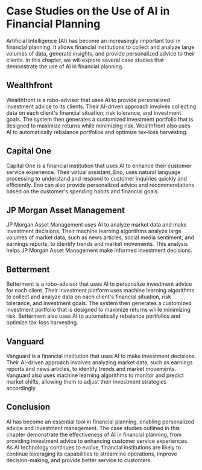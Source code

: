 Case Studies on the Use of AI in Financial Planning
==================================================================================================

Artificial Intelligence (AI) has become an increasingly important tool in financial planning. It allows financial institutions to collect and analyze large volumes of data, generate insights, and provide personalized advice to their clients. In this chapter, we will explore several case studies that demonstrate the use of AI in financial planning.

Wealthfront
-----------

Wealthfront is a robo-advisor that uses AI to provide personalized investment advice to its clients. Their AI-driven approach involves collecting data on each client's financial situation, risk tolerance, and investment goals. The system then generates a customized investment portfolio that is designed to maximize returns while minimizing risk. Wealthfront also uses AI to automatically rebalance portfolios and optimize tax-loss harvesting.

Capital One
-----------

Capital One is a financial institution that uses AI to enhance their customer service experience. Their virtual assistant, Eno, uses natural language processing to understand and respond to customer inquiries quickly and efficiently. Eno can also provide personalized advice and recommendations based on the customer's spending habits and financial goals.

JP Morgan Asset Management
--------------------------

JP Morgan Asset Management uses AI to analyze market data and make investment decisions. Their machine learning algorithms analyze large volumes of market data, such as news articles, social media sentiment, and earnings reports, to identify trends and market movements. This analysis helps JP Morgan Asset Management make informed investment decisions.

Betterment
----------

Betterment is a robo-advisor that uses AI to personalize investment advice for each client. Their investment platform uses machine learning algorithms to collect and analyze data on each client's financial situation, risk tolerance, and investment goals. The system then generates a customized investment portfolio that is designed to maximize returns while minimizing risk. Betterment also uses AI to automatically rebalance portfolios and optimize tax-loss harvesting.

Vanguard
--------

Vanguard is a financial institution that uses AI to make investment decisions. Their AI-driven approach involves analyzing market data, such as earnings reports and news articles, to identify trends and market movements. Vanguard also uses machine learning algorithms to monitor and predict market shifts, allowing them to adjust their investment strategies accordingly.

Conclusion
----------

AI has become an essential tool in financial planning, enabling personalized advice and investment management. The case studies outlined in this chapter demonstrate the effectiveness of AI in financial planning, from providing investment advice to enhancing customer service experiences. As AI technology continues to evolve, financial institutions are likely to continue leveraging its capabilities to streamline operations, improve decision-making, and provide better service to customers.

